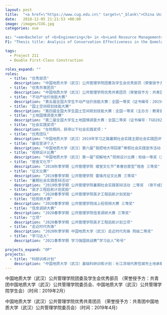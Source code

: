 ```yaml
---
layout: post
title:  "<a href=\"https://www.cug.edu.cn\" target=\"_blank\">China University of Geosciences / 中国地质大学（武汉）</a>"
date:   2018-12-05 21:21:53 +00:00
image: /images/CUG.jpg
categories: xue

sc: "<em>Bachelor of <b>Engineering</b> in <b>Land Resource Management</b>, Sep. 2018 - Jun. 2022</em>"
F1: "Thesis title: Analysis of Conservation Effectiveness in the Qomolangma National Nature Reserve Based on Land Cover Change"

tags:
  - Project 211
  - Double First-Class Construction

roles_expand: ""
roles:
  - title: "优秀部员"
    description: "中国地质大学（武汉）公共管理学院团委及学生会优秀部员（荣誉授予方：共青团中国地质大学（武汉）公共管理学院委员会、中国地质大学（武汉）公共管理学院学生会）（时间：2019年2月）"
  - title: "优秀共青团员"
    description: "中国地质大学（武汉）公共管理学院优秀共青团员（荣誉授予方：共青团中国地质大学（武汉）公共管理学院委员会）（时间：2019年4月）"
  - title: "不动产估价技能大赛"
    description: "第五届全国大学生不动产估价技能大赛：全国一等奖（证书编号：2015GJDS0005）（主办方：教育部高等学校公共管理类专业教学指导委员会、全国高校土地资源管理院长（系主任）联席会）（时间：2021年7月17日）"
  - title: "国土空间规划技能大赛"
    description: "第四届全国大学生国土空间规划技能大赛：全国一等奖（主办方：教育部高等学校公共管理类学科专业教学指导委员会、全国高校土地资源管理院长（系主任）联席会、中国土地学会土地规划分会）（时间：2021年6月19日）"
  - title: "土地国情调查大赛"
    description: "第二届全国大学生土地国情调查大赛：全国二等奖（证书编号：TGD202013）（主办方：教育部高等学校公共管理类学科专业教学指导委员会、中国土地学会土地经济分会、中国土地协会科普工作委员会）（时间：2020年11月15日）"
  - title: "社会实践奖项"
    description: "在校期间，获得以下社会实践奖项："
  - title: "优秀团队"
    description: "中国地质大学（武汉）2019年学习之路暑期社会实践主题社会实践团评审报告会：校级优秀团队（主办方：中共中国地质大学（武汉）委员会宣传部、共青团中国地质大学（武汉）委员会、共青团中国地质大学（武汉）委员会学生工作部、中国地质大学（武汉）学生就业创业指导处）（时间：2019年12月）"
  - title: "最佳宣讲个人"
    description: "中国地质大学（武汉）第六届“我把地大带回家”寒假社会实践宣传活动：特等奖暨“最佳宣讲个人”称号（主办方：中国地质大学（武汉）学生工作处，中国地质大学（武汉）招生办公室）（时间：2019年4月）"
  - title: "视频设计比赛"
    description: "中国地质大学（武汉）第一届“视解地大”视频设计比赛：校级一等奖（主办方：中国地质大学（武汉）学生工作处，中国地质大学（武汉）招生办公室）（时间：2018年12月）"
  - title: "宿舍文化节"
    description: "2018秋季学期 公共管理学院 寝室文化节“青春创意型”宿舍 三等奖"
  - title: "征文比赛"
    description: "2019春季学期 公共管理学院 雷锋月征文比赛 三等奖"
  - title: "暑期社会实践答辩活动"
    description: "2019秋季学期 公共管理学院暑期社会实践答辩活动 二等奖 （骨干成员）"
  - title: "英才工程启航计划奖励"
    description: "2020春季学期 公共管理学院英才工程启航计划奖励"
  - title: "短视频大赛"
    description: "2020春季学期 公共管理学院线上短视频大赛 三等奖"
  - title: "信息调研大赛"
    description: "2020春季学期 公共管理学院信息调研大赛 三等奖"
  - title: "立项"
    description: "2020春季学期 公共管理学院英才工程启航计划立项"
  - title: "走近时代先锋"
    description: "2020秋季学期 中国地质大学（武汉）走近时代先锋 院级二等奖"
  - title: "学习达人"
    description: "2021春季学期 学习强国挑战赛“学习达人”称号"

projects_expand: "OP"
projects:
  - title: "科研训练计划"
    description: "中国地质大学（武汉）基础科研训练计划：长江流域代表性城市土地承载力的横向对比，成功结题（自然科学类/项目编号：1910491034）"
---
```

中国地质大学（武汉）公共管理学院团委及学生会优秀部员
（荣誉授予方：共青团中国地质大学（武汉）公共管理学院委员会、中国地质大学（武汉）公共管理学院学生会）（时间：2019年2月）

中国地质大学（武汉）公共管理学院优秀共青团员
（荣誉授予方：共青团中国地质大学（武汉）公共管理学院委员会）（时间：2019年4月）

